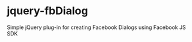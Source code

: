 jquery-fbDialog
===============

Simple jQuery plug-in for creating Facebook Dialogs using Facebook JS SDK